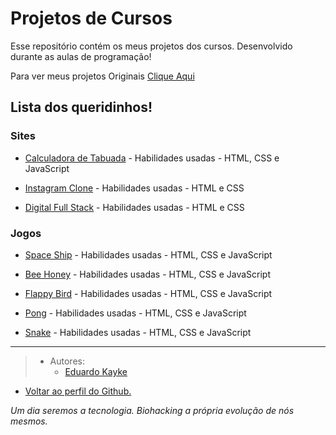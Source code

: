 # Projetos de Cursos
Esse repositório contém os meus projetos dos cursos. Desenvolvido durante as aulas de programação!

Para ver meus projetos Originais [Clique Aqui](https://github.com/EduardoKayke/Projetos_Originais/blob/main/README.md)


## Lista dos queridinhos!

### Sites

- [Calculadora de Tabuada](https://github.com/EduardoKayke/Calculadora_de_Tabuada) - Habilidades usadas - HTML, CSS e JavaScript

- [Instagram Clone](https://github.com/EduardoKayke/Instagram_Clone) - Habilidades usadas - HTML e CSS

- [Digital Full Stack](https://github.com/EduardoKayke/Digital_Full_Stack) - Habilidades usadas - HTML e CSS


### Jogos

- [Space Ship](https://github.com/EduardoKayke/Space_Ship_Game) - Habilidades usadas - HTML, CSS e JavaScript

- [Bee Honey](https://github.com/EduardoKayke/Bee_Honey_Game) - Habilidades usadas - HTML, CSS e JavaScript

- [Flappy Bird](https://github.com/EduardoKayke/Flappy_Bird_Game) - Habilidades usadas - HTML, CSS e JavaScript

- [Pong](https://github.com/EduardoKayke/Pong_Game) - Habilidades usadas - HTML, CSS e JavaScript

- [Snake](https://github.com/EduardoKayke/Snake_Game) - Habilidades usadas - HTML, CSS e JavaScript

---

> - Autores: 
>   - [Eduardo Kayke](https://github.com/EduardoKayke "Perfil do Eduardo")

- [Voltar ao perfil do Github.](https://github.com/EduardoKayke "Perfil do Eduardo") 

_Um dia seremos a tecnologia. Biohacking a própria evolução de nós mesmos._

